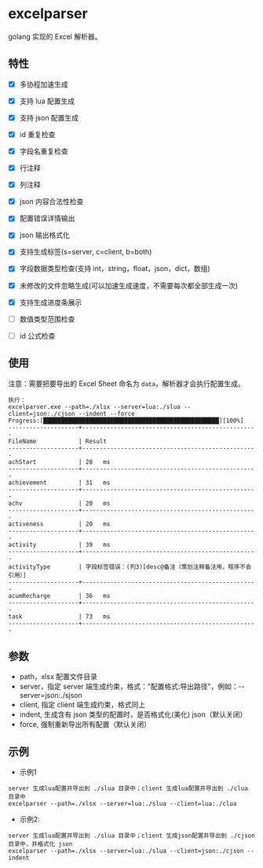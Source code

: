 # excelparser
golang 实现的 Excel 解析器。

## 特性
- [x] 多协程加速生成
- [x] 支持 lua 配置生成
- [x] 支持 json 配置生成
- [x] id 重复检查
- [x] 字段名重复检查
- [x] 行注释
- [x] 列注释
- [x] json 内容合法性检查
- [x] 配置错误详情输出
- [x] json 输出格式化
- [x] 支持生成标签(s=server, c=client, b=both)
- [x] 字段数据类型检查(支持 int，string，float，json，dict，数组)
- [x] 未修改的文件忽略生成(可以加速生成速度，不需要每次都全部生成一次)
- [x] 支持生成进度条展示
- [ ] 数值类型范围检查
- [ ] id 公式检查


## 使用
注意：需要把要导出的  Excel Sheet 命名为 `data`，解析器才会执行配置生成。
```
执行：
excelparser.exe --path=./xlsx --server=lua:./slua --client=json:./cjson --indent --force
Progress:[██████████████████████████████████████████████████][100%]
--------------------+--------------------------------------------------
FileName            | Result
--------------------+--------------------------------------------------
achStart            | 28   ms
--------------------+--------------------------------------------------
achievement         | 31   ms
--------------------+--------------------------------------------------
achv                | 20   ms
--------------------+--------------------------------------------------
activeness          | 20   ms
--------------------+--------------------------------------------------
activity            | 39   ms
--------------------+--------------------------------------------------
activityType        | 字段标签错误：(列3)[desc@备注（策划注释备注用，程序不会引用）]
--------------------+--------------------------------------------------
acumRecharge        | 36   ms
--------------------+--------------------------------------------------
task                | 73   ms
--------------------+--------------------------------------------------
```

## 参数
- path，xlsx 配置文件目录
- server，指定 server 端生成约束，格式："配置格式:导出路径"，例如：--server=json:./sjson
- client, 指定 client 端生成约束，格式同上
- indent, 生成含有 json 类型的配置时，是否格式化(美化) json（默认关闭）
- force, 强制重新导出所有配置（默认关闭）

## 示例

- 示例1
```
server 生成lua配置并导出到 ./slua 目录中；client 生成lua配置并导出到 ./clua 目录中
excelparser --path=./xlsx --server=lua:./slua --client=lua:./clua
```

- 示例2:
```
server 生成lua配置并导出到 ./slua 目录中；client 生成json配置并导出到 ./cjson 目录中，并格式化 json
excelparser --path=./xlsx --server=lua:./slua --client=json:./cjson --indent
```
